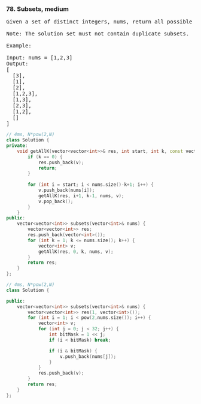 ### 78. Subsets, medium

<pre>
Given a set of distinct integers, nums, return all possible subsets (the power set).

Note: The solution set must not contain duplicate subsets.

Example:

Input: nums = [1,2,3]
Output:
[
  [3],
  [1],
  [2],
  [1,2,3],
  [1,3],
  [2,3],
  [1,2],
  []
]
</pre>
```c++
// 4ms, N*pow(2,N)
class Solution {
private:
    void getAllK(vector<vector<int>>& res, int start, int k, const vector<int>& nums, vector<int>& v) {
        if (k == 0) {
            res.push_back(v);
            return;
        }
        
        for (int i = start; i < nums.size()-k+1; i++) {
            v.push_back(nums[i]);
            getAllK(res, i+1, k-1, nums, v);
            v.pop_back();
        }
    }
public:
    vector<vector<int>> subsets(vector<int>& nums) {
        vector<vector<int>> res;
        res.push_back(vector<int>());
        for (int k = 1; k <= nums.size(); k++) {
            vector<int> v;
            getAllK(res, 0, k, nums, v);
        }
        return res;
    }
};
```
```c++
// 4ms, N*pow(2,N)
class Solution {

public:
    vector<vector<int>> subsets(vector<int>& nums) {
        vector<vector<int>> res(1, vector<int>());
        for (int i = 1; i < pow(2,nums.size()); i++) {
            vector<int> v;
            for (int j = 0; j < 32; j++) {
                int bitMask = 1 << j;
                if (i < bitMask) break;

                if (i & bitMask) {
                    v.push_back(nums[j]);
                }
            }
            res.push_back(v);
        }
        return res;
    }
};
```